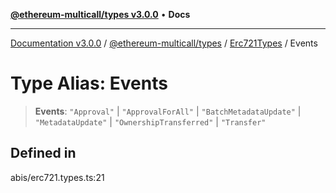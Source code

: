 [**@ethereum-multicall/types v3.0.0**](../../../README.md) • **Docs**

***

[Documentation v3.0.0](../../../../../packages.md) / [@ethereum-multicall/types](../../../README.md) / [Erc721Types](../README.md) / Events

# Type Alias: Events

> **Events**: `"Approval"` \| `"ApprovalForAll"` \| `"BatchMetadataUpdate"` \| `"MetadataUpdate"` \| `"OwnershipTransferred"` \| `"Transfer"`

## Defined in

abis/erc721.types.ts:21
